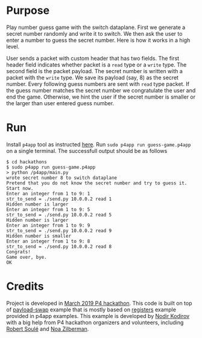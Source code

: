 # Purpose
Play number guess game with the switch dataplane. First we generate a secret
number randomly and write it to switch. We then ask the user to enter a number
to guess the secret number. Here is how it works in a high level.

User sends a packet with custom header that has two fields. The first header
field indicates whether packet is a `read` type or a `write` type. The second
field is the packet payload. The secret number is written with a packet with
the `write` type. We save its payload (say, 8) as the secret number.
Every following guess numbers are sent with `read` type packet. If the guess number
matches the secret number we congratulate the user and end the game. Otherwise,
we hint the user if the secret number is smaller or the larger than user
entered guess number.

# Run
Install `p4app` tool as instructed [here](https://github.com/p4lang/p4app).
Run `sudo p4app run guess-game.p4app` on a single terminal. The successfull
output should be as follows
```
$ cd hackathons
$ sudo p4app run guess-game.p4app
> python /p4app/main.py 
wrote secret number 8 to switch dataplane
Pretend that you do not know the secret number and try to guess it. Start now.
Enter an integer from 1 to 9: 1
str_to_send = ./send.py 10.0.0.2 read 1
Hidden number is larger
Enter an integer from 1 to 9: 5
str_to_send = ./send.py 10.0.0.2 read 5
Hidden number is larger
Enter an integer from 1 to 9: 9
str_to_send = ./send.py 10.0.0.2 read 9
Hidden number is smaller
Enter an integer from 1 to 9: 8
str_to_send = ./send.py 10.0.0.2 read 8
Congrats!
Game over, bye.
OK
```

# Credits
Project is developed in [March 2019 P4 hackathon](https://p4.org/events/2019-03-01-nsdi/).
This code is built on top of [payload-swap](../payload-swap.p4app) example that
is mostly based on 
[registers](https://github.com/p4lang/p4app/tree/rc-2.0.0/examples/registers.p4app)
example provided in p4app examples.
This example is developed by [Nodir Kodirov](https://github.com/knodir) with a 
big help from P4 hackathon organizers and volunteers, including
[Robert Soulé](https://www.inf.usi.ch/faculty/soule/) and
[Noa Zilberman](https://www.cl.cam.ac.uk/~nz247/).
